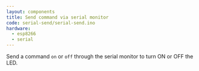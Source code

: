 ```yaml
---
layout: components
title: Send command via serial monitor
code: serial-send/serial-send.ino
hardware:
  - esp8266
  - serial
---
```


Send a command `on` or `off` through the serial monitor to turn ON or OFF the LED.
